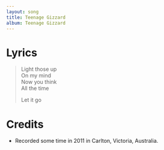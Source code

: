 ```yaml
---
layout: song
title: Teenage Gizzard
album: Teenage Gizzard
---
```


# Lyrics

> Light those up  
> On my mind  
> Now you think  
> All the time  
>  
> Let it go  

# Credits

* Recorded some time in 2011 in Carlton, Victoria, Australia.  
